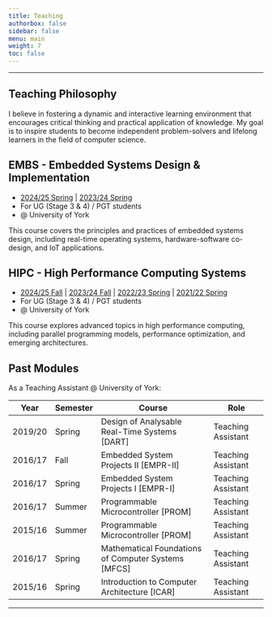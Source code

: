 ```yaml
---
title: Teaching
authorbox: false
sidebar: false
menu: main
weight: 7
toc: false
---
```


---

## Teaching Philosophy
I believe in fostering a dynamic and interactive learning environment that encourages critical thinking and practical application of knowledge. My goal is to inspire students to become independent problem-solvers and lifelong learners in the field of computer science.


## EMBS - Embedded Systems Design & Implementation
- [2024/25 Spring](https://www.york.ac.uk/students/studying/manage/programmes/module-catalogue/module/COM00003H/2024-25) | [2023/24 Spring](https://www.york.ac.uk/students/studying/manage/programmes/module-catalogue/module/COM00003H/2023-24)
- For UG (Stage 3 & 4) / PGT students
- @ University of York

This course covers the principles and practices of embedded systems design, including real-time operating systems, hardware-software co-design, and IoT applications.



## HIPC - High Performance Computing Systems
- [2024/25 Fall](https://www.york.ac.uk/students/studying/manage/programmes/module-catalogue/module/COM00036H/2024-25) | [2023/24 Fall](https://www.york.ac.uk/students/studying/manage/programmes/module-catalogue/module/COM00036H/2023-24) | [2022/23 Spring](https://www.york.ac.uk/students/studying/manage/programmes/module-catalogue/module/COM00036H/2022-23) | [2021/22 Spring](https://www.york.ac.uk/students/studying/manage/programmes/module-catalogue/module/COM00036H/2021-22)
- For UG (Stage 3 & 4) / PGT students
- @ University of York

This course explores advanced topics in high performance computing, including parallel programming models, performance optimization, and emerging architectures.


## Past Modules
As a Teaching Assistant @ University of York:

| Year | Semester | Course | Role |
|------|----------|--------|------|
| 2019/20 | Spring | Design of Analysable Real-Time Systems [DART] | Teaching Assistant |
| 2016/17 | Fall | Embedded System Projects II [EMPR-II] | Teaching Assistant |
| 2016/17 | Spring | Embedded System Projects I [EMPR-I] | Teaching Assistant |
| 2016/17 | Summer | Programmable Microcontroller [PROM] | Teaching Assistant |
| 2015/16 | Summer | Programmable Microcontroller [PROM] | Teaching Assistant |
| 2016/17 | Spring | Mathematical Foundations of Computer Systems [MFCS] | Teaching Assistant |
| 2015/16 | Spring | Introduction to Computer Architecture [ICAR] | Teaching Assistant |


---
